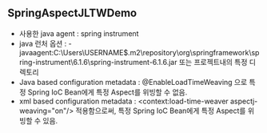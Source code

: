 ## SpringAspectJLTWDemo
- 사용한 java agent : spring instrument
- java 런처 옵션 : -javaagent:C:\Users\USERNAME\$.m2\repository\org\springframework\spring-instrument\6.1.6\spring-instrument-6.1.6.jar 또는 프로젝트내의 특정 디렉토리
- Java based configuration metadata : @EnableLoadTimeWeaving 으로 특정 Spring IoC Bean에게 특정 Aspect를 위빙할 수 없음.
- xml based configuration metadata : <context:load-time-weaver aspectj-weaving="on"/> 적용함으로써, 특정 Spring IoC Bean에게 특정 Aspect를 위빙할 수 있음.
